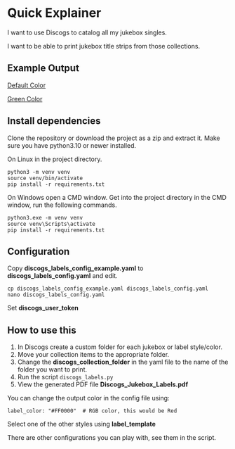 # Quick Explainer #

I want to use Discogs to catalog all my jukebox singles.

I want to be able to print jukebox title strips from those collections.

## Example Output

[Default Color](examples/example_output_default.pdf)


[Green Color](examples/example_output_green.pdf)

## Install dependencies

Clone the repository or download the project as a zip and extract it.
Make sure you have python3.10 or newer installed.

On Linux in the project directory.
```
python3 -m venv venv
source venv/bin/activate
pip install -r requirements.txt
```

On Windows open a CMD window.
Get into the project directory in the CMD window, run the following commands.
```
python3.exe -m venv venv
source venv\Scripts\activate
pip install -r requirements.txt
```

## Configuration

Copy **discogs_labels_config_example.yaml** to **discogs_labels_config.yaml** and edit.
```
cp discogs_labels_config_example.yaml discogs_labels_config.yaml
nano discogs_labels_config.yaml
```
Set **discogs_user_token**

## How to use this

1. In Discogs create a custom folder for each jukebox or label style/color.
2. Move your collection items to the appropriate folder.
3. Change the **discogs_collection_folder** in the yaml file to the name of the folder you want to print.
4. Run the script `discogs_labels.py`
5. View the generated PDF file **Discogs_Jukebox_Labels.pdf**

You can change the output color in the config file using:
```
label_color: "#FF0000"  # RGB color, this would be Red
```

Select one of the other styles using **label_template**

There are other configurations you can play with, see them in the script.

